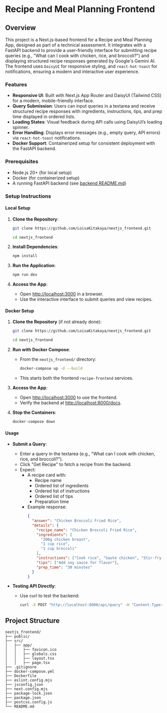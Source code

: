 # Recipe and Meal Planning Frontend

## Overview

This project is a Next.js-based frontend for a Recipe and Meal Planning App, designed as part of a technical assessment. It integrates with a FastAPI backend to provide a user-friendly interface for submitting recipe queries (e.g., "What can I cook with chicken, rice, and broccoli?") and displaying structured recipe responses generated by Google's Gemini AI. The frontend uses `DaisyUI` for responsive styling, and `react-hot-toast` for notifications, ensuring a modern and interactive user experience.

### Features

- **Responsive UI**: Built with Next.js App Router and DaisyUI (Tailwind CSS) for a modern, mobile-friendly interface.
- **Query Submission**: Users can input queries in a textarea and receive structured recipe responses with ingredients, instructions, tips, and prep time displayed in ordered lists.
- **Loading States**: Visual feedback during API calls using DaisyUI’s loading spinner.
- **Error Handling**: Displays error messages (e.g., empty query, API errors) via `react-hot-toast` notifications.
- **Docker Support**: Containerized setup for consistent deployment with the FastAPI backend.

### Prerequisites

- Node.js 20+ (for local setup)
- Docker (for containerized setup)
- A running FastAPI backend (see [backend README.md](https://github.com/LoisaKitakaya/fastapi_backend/blob/main/README.md))

### Setup Instructions

#### Local Setup

1. **Clone the Repository**:

   ```bash
   git clone https://github.com/LoisaKitakaya/nextjs_frontend.git

   cd nextjs_frontend
   ```

2. **Install Dependencies**:

   ```bash
   npm install
   ```

3. **Run the Application**:

   ```bash
   npm run dev
   ```

4. **Access the App**:

   - Open [http://localhost:3000](http://localhost:3000) in a browser.
   - Use the interactive interface to submit queries and view recipes.

#### Docker Setup

1. **Clone the Repository** (if not already done):

   ```bash
   git clone https://github.com/LoisaKitakaya/nextjs_frontend.git

   cd nextjs_frontend
   ```

2. **Run with Docker Compose**:

   - From the `nextjs_frontend/` directory:

     ```bash
     docker-compose up -d --build
     ```

   - This starts both the frontend `recipe-frontend` services.

3. **Access the App**:

   - Open [http://localhost:3000](http://localhost:3000) to use the frontend.
   - Verify the backend at [http://localhost:8000/docs](http://localhost:8000/docs).

4. **Stop the Containers**:

   ```bash
   docker-compose down
   ```

#### Usage

- **Submit a Query**:

  - Enter a query in the textarea (e.g., "What can I cook with chicken, rice, and broccoli?").
  - Click "Get Recipe" to fetch a recipe from the backend.
  - Expect:
    - A recipe card with:
      - Recipe name
      - Ordered list of ingredients
      - Ordered list of instructions
      - Ordered list of tips
      - Preparation time
    - Example response:
      ```json
      {
        "answer": "Chicken Broccoli Fried Rice",
        "details": {
          "recipe_name": "Chicken Broccoli Fried Rice",
          "ingredients": [
            "200g chicken breast",
            "1 cup rice",
            "1 cup broccoli"
          ],
          "instructions": ["Cook rice", "Sauté chicken", "Stir-fry broccoli"],
          "tips": ["Add soy sauce for flavor"],
          "prep_time": "30 minutes"
        }
      }
      ```

- **Testing API Directly**:
  - Use curl to test the backend:
    ```bash
    curl -X POST "http://localhost:8000/api/query" -H "Content-Type: application/json" -d '{"query": "What can I cook with chicken, rice, and broccoli?"}'
    ```

## Project Structure

```plain
nextjs_frontend/
├── public/
├── src/
│   ├── app/
│   │   ├── favicon.ico
│   │   ├── globals.css
│   │   ├── layout.tsx
│   │   ├── page.tsx
├── .gitignore
├── docker-compose.yml
├── Dockerfile
├── eslint.config.mjs
├── jsconfig.json
├── next.config.mjs
├── package-lock.json
├── package.json
├── postcss.config.js
└── README.md
```
